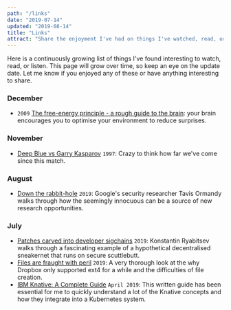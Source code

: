 ```yaml
---
path: "/links"
date: "2019-07-14"
updated: "2019-08-14"
title: "Links"
attract: "Share the enjoyment I've had on things I've watched, read, or listened to recently."
---
```

Here is a continuously growing list of things I've found interesting to watch,
read, or listen.  This page will grow over time, so keep an eye on the update
date.  Let me know if you enjoyed any of these or have anything interesting to
share.

### December
* `2009` [The free-energy principle - a rough guide to the brain](https://www.fil.ion.ucl.ac.uk/~karl/The%20free-energy%20principle%20-%20a%20rough%20guide%20to%20the%20brain.pdf): your brain encourages you to optimise your environment to reduce surprises.


### November
* [Deep Blue vs Garry Kasparov](https://en.wikipedia.org/wiki/Deep_Blue_versus_Garry_Kasparov)
  `1997`: Crazy to think how far we've come since this match.


### August
* [Down the
  rabbit-hole](https://googleprojectzero.blogspot.com/2019/08/down-rabbit-hole.html)
  `2019`: Google's security researcher Tavis Ormandy walks through how the
  seemingly innocuous can be a source of new research opportunities.

### July
* [Patches carved into developer
  sigchains](https://people.kernel.org/monsieuricon/patches-carved-into-developer-sigchains)
  `2019`: Konstantin Ryabitsev walks through a fascinating example of a
  hypothetical decentralised sneakernet that runs on secure scuttlebutt.
* [Files are fraught with peril](https://danluu.com/deconstruct-files/) `2019`:
  A very thorough look at the why Dropbox only supported ext4 for a while and
  the difficulties of file creation.
* [IBM Knative: A Complete Guide](https://www.ibm.com/cloud/learn/knative)
  `April 2019`: This written guide has been essential for me to quickly
  understand a lot of the Knative concepts and how they integrate into a
  Kubernetes system.
